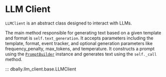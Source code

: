 # LLM Client

`LLMClient` is an abstract class designed to interact with LLMs. 

The main method responsible for generating text based on a given template and format is `self.text_generation`. It accepts parameters including the template, format, event tracker, and optional generation parameters like frequency_penalty, max_tokens, and temperature. It constructs a prompt using the [`PromptBuilder`](./prompt_builder.md) instance and generates text using the `self._call` method.

::: dbally.llm_client.base.LLMClient
